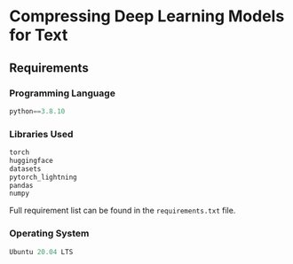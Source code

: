 # Compressing Deep Learning Models for Text

## Requirements

### Programming Language

```python
python==3.8.10
```

### Libraries Used
```python
torch
huggingface
datasets
pytorch_lightning
pandas
numpy
```

Full requirement list can be found in the `requirements.txt` file.

### Operating System

```python
Ubuntu 20.04 LTS
```
